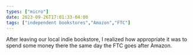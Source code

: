 ```yaml
---
types: ["micro"]
date: 2023-09-26T17:01:33-04:00
tags: ["independent bookstores","Amazon","FTC"]
---
```

After leaving our local indie bookstore, I realized how appropriate it was to spend some money there the same day the FTC goes after Amazon.
